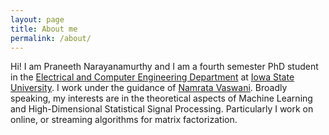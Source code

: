 ```yaml
---
layout: page
title: About me
permalink: /about/
---
```


Hi! I am Praneeth Narayanamurthy and I am a fourth semester PhD student in the [Electrical and Computer Engineering Department](http://www.ece.iastate.edu/) at [Iowa State University](http://www.iastate.edu/). I work under the guidance of [Namrata Vaswani](http://www.ece.iastate.edu/~namrata/). Broadly speaking, my interests are in the theoretical aspects of Machine Learning and High-Dimensional Statistical Signal Processing. Particularly I work on online, or streaming algorithms for matrix factorization.


<!---
%This is the base Jekyll theme. You can find out more info about customizing your Jekyll theme, as well as basic Jekyll usage documentation at [jekyllrb.com](https://jekyllrb.com/)

%You can find the source code for the Jekyll new theme at:
{% include icon-github.html username="jekyll" %} /
[minima](https://github.com/jekyll/minima)

%You can find the source code for Jekyll at
{% include icon-github.html username="jekyll" %} /
[jekyll](https://github.com/jekyll/jekyll)

-->
